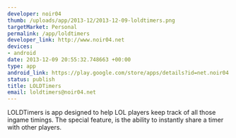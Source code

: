 ```yaml
--- 
developer: noir04
thumb: /uploads/app/2013-12/2013-12-09-loldtimers.png
targetMarket: Personal
permalink: /app/loldtimers
developer_link: http://www.noir04.net
devices: 
- android
date: 2013-12-09 20:55:32.748663 +00:00
type: app
android_link: https://play.google.com/store/apps/details?id=net.noir04.loldtimers
status: publish
title: LOLDTimers
email: loldtimers@noir04.net
---
```


LOLDTimers is app designed to help LOL players keep track of all those ingame timings.
The special feature, is the ability to instantly share a timer with other players.
